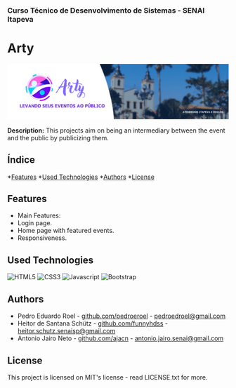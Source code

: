 ### Curso Técnico de Desenvolvimento de Sistemas - SENAI Itapeva

# Arty

![BRAND](./img/ARTY.png)

**Description:**
This projects aim on being an intermediary between the event and the public by publicizing them.

## Índice
*[Features](#features)
*[Used Technologies](#used-technologies)
*[Authors](#authors)
*[License](#license)

## Features

- Main Features:
 - Login page.
 - Home page with featured events.
 - Responsiveness.

## Used Technologies


![HTML5](https://img.shields.io/badge/HTML5-E34F26?style=for-the-badge&logo=html5&logoColor=white)
![CSS3](https://img.shields.io/badge/CSS3-1572B6?style=for-the-badge&logo=css3&logoColor=white)
![Javascript](https://img.shields.io/badge/JavaScript-323330?style=for-the-badge&logo=javascript&logoColor=F7DF1E)
![Bootstrap](https://img.shields.io/badge/Bootstrap-563D7C?style=for-the-badge&logo=bootstrap&logoColor=white)

## Authors

- Pedro Eduardo Roel - [github.com/pedroeroel](https://github.com/pedroeroel) - pedroedroel@gmail.com
- Heitor de Santana Schütz - [github.com/funnyhdss](https://github.com/funnyhdss) - heitor.schutz.senaisp@gmail.com
- Antonio Jairo Neto - [github.com/ajacn](https://github.com/ajacn) - antonio.jairo.senai@gmail.com

## License

This project is licensed on MIT's license - read LICENSE.txt for more.